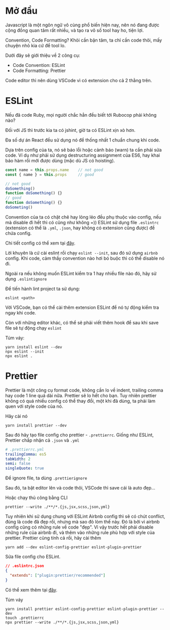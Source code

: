# Mở đầu

Javascript là một ngôn ngữ vô cùng phổ biến hiện nay, nên nó đang được cộng đồng quan tâm rất nhiều, và tạo ra vô số tool hay ho, tiện lợi.

Convention, Code Formatting? Khỏi cần bận tâm, ta chỉ cần code thôi, mấy chuyện nhỏ kia cứ để tool lo.

Dưới đây sẽ giới thiệu về 2 công cụ:

* Code Convention: ESLint
* Code Formatting: Prettier

Code editor thì nên dùng VSCode vì có extension cho cả 2 thằng trên.

# ESLint

Nếu đã code Ruby, mọi người chắc hẳn đều biết tới Rubocop phải không nào?

Đối với JS thì trước kia ta có jshint, giờ ta có ESLint xịn xò hơn.

Đa số dự án React đều sử dụng nó để thống nhất 1 chuẩn chung khi code.

Dựa trên config của ta, nó sẽ báo lỗi hoặc cảnh báo (warn) ta cần phải sửa code. Ví dụ như phải sử dụng  destructuring assignment của ES6, hay khai báo hàm rồi mới được dùng (mặc dù JS có hoisting).

```js
const name = this.props.name 	// not good
const { name } = this.props 	// good

// not good
doSomething()
function doSomething() {}
// good
function doSomething() {}
doSometing()
```

Convention của ta có chặt chẽ hay lỏng lẻo đều phụ thuộc vào config, nếu mà disable đi hết thì có cũng như không =)) ESLint sử dụng file `.eslintrc` (extension có thể là `.yml`, `.json`, hay không có extension cũng được) để chứa config.

Chi tiết config có thể xem tại [đây](<https://eslint.org/docs/rules/>).

Lời khuyên là cứ cài eslint rồi chạy `eslint --init`, sau đó sử dụng `airbnb` config. Khi code, cảm thấy convention nào hơi bó buộc thì có thể disable nó đi.

Ngoài ra nếu không muốn ESLint kiểm tra 1 hay nhiều file nào đó, hãy sử dụng `.eslintignore`

Để tiến hành lint project ta sử dụng:

```shell
eslint <path>
```

Với VSCode, bạn có thể cài thêm extension ESLint để nó tự động kiểm tra ngay khi code.

Còn với những editor khác, có thể sẽ phải viết thêm hook để sau khi save file sẽ tự động chạy `eslint`

Túm váy:

```shell
yarn install eslint --dev
npx eslint --init
npx eslint .
```

# Prettier

Prettier là một công cụ format code, không cần lo về indent, trailing comma hay code 1 line quá dài nữa. Prettier sẽ lo hết cho bạn. Tuy nhiên prettier không có quá nhiều config có thể thay đổi, một khi đã dùng, ta phải làm quen với style code của nó.

Hãy cài nó

```shell
yarn install prettier --dev
```

Sau đó hãy tạo file config cho prettier - `.prettierrc`. Giống như ESLint, Prettier chấp nhận cả `.json` và `.yml`

```yml
# .prettierrc.yml
trailingComma: es5
tabWidth: 2
semi: false
singleQuote: true
```

Để ignore file, ta dùng `.prettierignore`

Sau đó, ta bật editor lên và code thôi, VSCode thì save cái là auto đẹp...

Hoặc chạy thủ công bằng CLI

```shell
prettier --write ./**/*.{js,jsx,scss,json,yml}
```

Tuy nhiên khi sử dụng chung với ESLint Airbnb config thì sẽ có chút conflict, đúng là code đã đẹp rồi, nhưng mà sao đỏ lòm thế này. Đó là bởi vì airbnb config cũng có những rule về code "đẹp". Vì vậy trước hết phải disable những rule của airbnb đi, và thêm vào những rule phù hợp với style của prettier. Prettier cũng tính cả rồi, hãy cài thêm

```shell
yarn add --dev eslint-config-prettier eslint-plugin-prettier
```

Sửa file config cho ESLint.

```json
// .eslintrc.json
{
  "extends": ["plugin:prettier/recommended"]
}
```

Có thể xem thêm tại [đây](<https://prettier.io/docs/en/integrating-with-linters.html>).

Túm váy

```shell
yarn install prettier eslint-config-prettier eslint-plugin-prettier --dev
touch .prettierrc
npx prettier --write ./**/*.{js,jsx,scss,json,yml}
```

